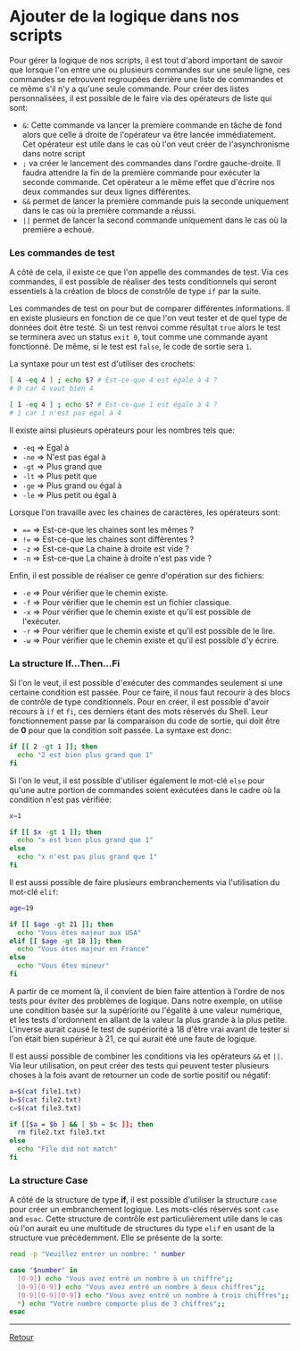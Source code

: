 # Ajouter de la logique dans nos scripts

Pour gérer la logique de nos scripts, il est tout d'abord important de savoir que lorsque l'on entre une ou plusieurs commandes sur une seule ligne, ces commandes se retrouvent regroupées derrière une liste de commandes et ce même s'il n'y a qu'une seule commande. Pour créer des listes personnalisées, il est possible de le faire via des opérateurs de liste qui sont: 
- `&`: Cette commande va lancer la première commande en tâche de fond alors que celle à droite de l'opérateur va être lancée immédiatement. Cet opérateur est utile dans le cas où l'on veut créer de l'asynchronisme dans notre script
- `;` va créer le lancement des commandes dans l'ordre gauche-droite. Il faudra attendre la fin de la première commande pour exécuter la seconde commande. Cet opérateur a le même effet que d'écrire nos deux commandes sur deux lignes différentes.
- `&&` permet de lancer la première commande puis la seconde uniquement dans le cas où la première commande a réussi.
- `||` permet de lancer la second commande uniquement dans le cas où la première a echoué.

### Les commandes de test

A côté de cela, il existe ce que l'on appelle des commandes de test. Via ces commandes, il est possible de réaliser des tests conditionnels qui seront essentiels à la création de blocs de constrôle de type `if` par la suite.

Les commandes de test on pour but de comparer différentes informations. Il en existe plusieurs en fonction de ce que l'on veut tester et de quel type de données doit être testé. Si un test renvoi comme résultat `true` alors le test se terminera avec un status `exit 0`, tout comme une commande ayant fonctionné. De même, si le test est `false`, le code de sortie sera `1`.

La syntaxe pour un test est d'utiliser des crochets:

```bash
[ 4 -eq 4 ] ; echo $? # Est-ce-que 4 est égale à 4 ?
# 0 car 4 vaut bien 4

[ 1 -eq 4 ] ; echo $? # Est-ce-que 1 est égale à 4 ?
# 1 car 1 n'est pas égal à 4
```

Il existe ainsi plusieurs opérateurs pour les nombres tels que:
- `-eq` => Egal à 
- `-ne` => N'est pas égal à 
- `-gt` => Plus grand que 
- `-lt` => Plus petit que
- `-ge` => Plus grand ou égal à
- `-le` => Plus petit ou égal à 

Lorsque l'on travaille avec les chaines de caractères, les opérateurs sont:
- `==` => Est-ce-que les chaines sont les mêmes ?
- `!=` => Est-ce-que les chaines sont différentes ?
- `-z` => Est-ce-que La chaine à droite est vide ?
- `-n` => Est-ce-que La chaine à droite n'est pas vide ?

Enfin, il est possible de réaliser ce genre d'opération sur des fichiers:
- `-e` => Pour vérifier que le chemin existe.
- `-f` => Pour vérifier que le chemin est un fichier classique.
- `-x` => Pour vérifier que le chemin existe et qu'il est possible de l'exécuter.
- `-r` => Pour vérifier que le chemin existe et qu'il est possible de le lire.
- `-w` => Pour vérifier que le chemin existe et qu'il est possible d'y écrire.

### La structure If...Then...Fi

Si l'on le veut, il est possible d'exécuter des commandes seulement si une certaine condition est passée. Pour ce faire, il nous faut recourir à des blocs de contrôle de type conditionnels. Pour en créer, il est possible d'avoir recours à `if` et `fi`, ces derniers étant des mots réservés du Shell. Leur fonctionnement passe par la comparaison du code de sortie, qui doit être de **0** pour que la condition soit passée. La syntaxe est donc:

```bash
if [[ 2 -gt 1 ]]; then 
  echo "2 est bien plus grand que 1"
fi
```

Si l'on le veut, il est possible d'utiliser également le mot-clé `else` pour qu'une autre portion de commandes soient exécutées dans le cadre où la condition n'est pas vérifiée:

```bash
x=1

if [[ $x -gt 1 ]]; then 
  echo "x est bien plus grand que 1"
else
  echo "x n'est pas plus grand que 1"
fi
```

Il est aussi possible de faire plusieurs embranchements via l'utilisation du mot-clé `elif`:

```bash
age=19

if [[ $age -gt 21 ]]; then 
  echo "Vous êtes majeur aux USA"
elif [[ $age -gt 18 ]]; then
  echo "Vous êtes majeur en France"
else 
  echo "Vous êtes mineur"
fi
```

A partir de ce moment là, il convient de bien faire attention à l'ordre de nos tests pour éviter des problèmes de logique. Dans notre exemple, on utilise une condition basée sur la supériorité ou l'égalité à une valeur numérique, et les tests d'ordonnent en allant de la valeur la plus grande à la plus petite. L'inverse aurait causé le test de supériorité à 18 d'être vrai avant de tester si l'on était bien supérieur à 21, ce qui aurait été une faute de logique.

Il est aussi possible de combiner les conditions via les opérateurs `&&` et `||`. Via leur utilisation, on peut créer des tests qui peuvent tester plusieurs choses à la fois avant de retourner un code de sortie positif ou négatif:

```bash
a=$(cat file1.txt)
b=$(cat file2.txt)
c=$(cat file3.txt)

if [[$a = $b ] && [ $b = $c ]]; then 
  rm file2.txt file3.txt
else
  echo "File did not match"
fi
```

### La structure Case

A côté de la structure de type **if**, il est possible d'utiliser la structure `case` pour créer un embranchement logique. Les mots-clés réservés sont `case` and `esac`. Cette structure de contrôle est particulièrement utile dans le cas où l'on aurait eu une multitude de structures du type `elif` en usant de la structure vue précédemment. Elle se présente de la sorte: 

```bash
read -p "Veuillez entrer un nombre: " number

case "$number" in 
  [0-9]) echo "Vous avez entré un nombre à un chiffre";;
  [0-9][0-9]) echo "Vous avez entré un nombre à deux chiffres";;
  [0-9][0-9][0-9]) echo "Vous avez entré un nombre à trois chiffres";;
  *) echo "Votre nombre comporte plus de 3 chiffres";;
esac
```

---

[Retour](../README.md)
